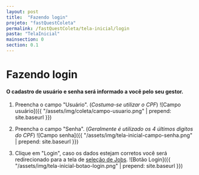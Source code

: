 ```yaml
---
layout: post
title:  "Fazendo login"
projeto: "fastQuestColeta"
permalink: /fastQuestColeta/tela-inicial/login
pasta: "TelaInicial"
mainsection: 0
section: 0.1
---
```

# Fazendo login

#### O cadastro de usuário e senha será informado a você pelo seu gestor.

1. Preencha o campo "Usuário". (*Costuma-se utilizar o CPF*)
![Campo usuário]({{ "/assets/img/coleta/campo-usuario.png" | prepend: site.baseurl }})

2. Preencha o campo "Senha". (*Geralmente é utilizado os 4 últimos digitos do CPF*)
![Campo senha]({{ "/assets/img/tela-inicial-campo-senha.png" | prepend: site.baseurl }})

3. Clique em "Login", caso os dados estejam corretos você será redirecionado para a tela de [seleção de Jobs](/fastQuestColeta/jobs).
![Botão Login]({{ "/assets/img/tela-inicial-botao-login.png" | prepend: site.baseurl }})
